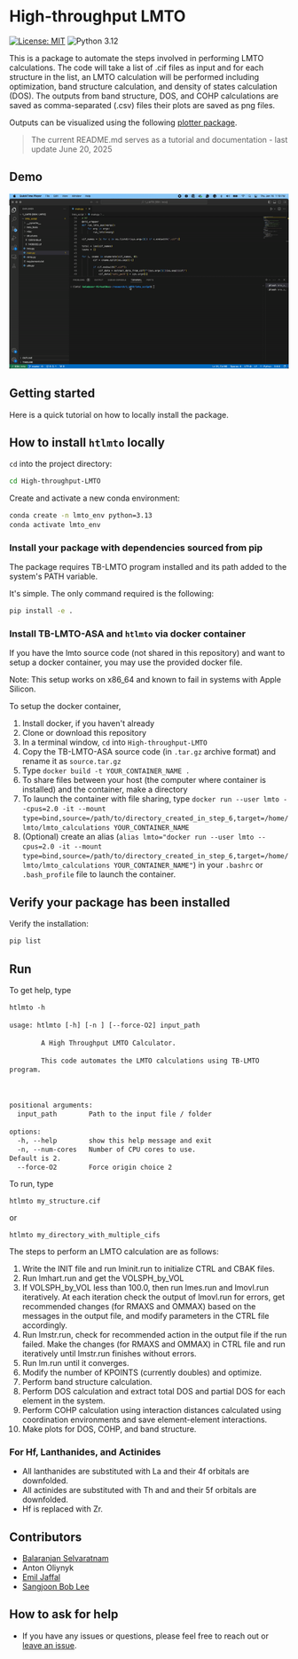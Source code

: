 # High-throughput LMTO

[![License: MIT](https://img.shields.io/badge/License-MIT-yellow.svg)](https://github.com/balaranjan/High-throughput-LMTO/blob/main/LICENSE)
![Python 3.12](https://img.shields.io/badge/python-3.13-blue.svg)

This is a package to automate the steps involved in performing LMTO calculations. The code will take a list of .cif files as input and for each structure in the list, an LMTO calculation will be performed including optimization, band structure calculation, and density of states calculation (DOS). The outputs from band structure, DOS, and COHP calculations are saved as comma-separated (.csv) files their plots are saved as png files.

Outputs can be visualized using the following [plotter package](https://github.com/EmilJaffal/High-throughput-LMTO-plotter).

> The current README.md serves as a tutorial and documentation - last update June 20, 2025

## Demo

![HT-demo-gif](assets/HT_DEMO.gif)

## Getting started

Here is a quick tutorial on how to locally install the package.

## How to install `htlmto` locally

`cd` into the project directory:

```bash
cd High-throughput-LMTO
```

Create and activate a new conda environment:

```bash
conda create -n lmto_env python=3.13
conda activate lmto_env
```

### Install your package with dependencies sourced from pip

The package requires TB-LMTO program installed and its path added to the system's PATH variable.

It's simple. The only command required is the following:

```bash
pip install -e .
```

### Install TB-LMTO-ASA and `htlmto` via docker container

If you have the lmto source code (not shared in this repository) and want to setup a docker container, you may use the provided docker file.

Note: This setup works on x86_64 and known to fail in systems with Apple Silicon.

To setup the docker container,

1. Install docker, if you haven't already
2. Clone or download this repository
3. In a terminal window, `cd` into `High-throughput-LMTO`
4. Copy the TB-LMTO-ASA source code (in `.tar.gz` archive format) and rename it as `source.tar.gz`
5. Type `docker build -t YOUR_CONTAINER_NAME .`
6. To share files between your host (the computer where container is installed) and the container, make a directory
7. To launch the container with file sharing, type `docker run --user lmto --cpus=2.0 -it --mount type=bind,source=/path/to/directory_created_in_step_6,target=/home/lmto/lmto_calculations YOUR_CONTAINER_NAME`
8. (Optional) create an alias (`alias lmto="docker run --user lmto --cpus=2.0 -it --mount type=bind,source=/path/to/directory_created_in_step_6,target=/home/lmto/lmto_calculations YOUR_CONTAINER_NAME"`) in your `.bashrc` or `.bash_profile` file to launch the container.

## Verify your package has been installed

Verify the installation:

```bash
pip list
```

## Run

To get help, type

```
htlmto -h

usage: htlmto [-h] [-n ] [--force-O2] input_path

        A High Throughput LMTO Calculator.

        This code automates the LMTO calculations using TB-LMTO program.



positional arguments:
  input_path        Path to the input file / folder

options:
  -h, --help        show this help message and exit
  -n, --num-cores   Number of CPU cores to use.                         Default is 2.
  --force-O2        Force origin choice 2

```

To run, type

```
htlmto my_structure.cif
```

or

```
htlmto my_directory_with_multiple_cifs
```

The steps to perform an LMTO calculation are as follows:

1. Write the INIT file and run lminit.run to initialize CTRL and CBAK files.
2. Run lmhart.run and get the VOLSPH_by_VOL
3. If VOLSPH_by_VOL less than 100.0, then run lmes.run and lmovl.run iteratively.
   At each iteration check the output of lmovl.run for errors, get recommended
   changes (for RMAXS and OMMAX) based on the messages in the output file, and modify parameters in
   the CTRL file accordingly.
4. Run lmstr.run, check for recommended action in the output file if
   the run failed. Make the changes (for RMAXS and OMMAX) in CTRL file and run iteratively
   until lmstr.run finishes without errors.
5. Run lm.run until it converges.
6. Modify the number of KPOINTS (currently doubles) and optimize.
7. Perform band structure calculation.
8. Perform DOS calculation and extract total DOS and partial DOS for each element in the system.
9. Perform COHP calculation using interaction distances calculated using coordination environments and save element-element interactions.
10. Make plots for DOS, COHP, and band structure.

### For Hf, Lanthanides, and Actinides

- All lanthanides are substituted with La and their 4f orbitals are downfolded.
- All actinides are substituted with Th and and their 5f orbitals are downfolded.
- Hf is replaced with Zr.

## Contributors

- [Balaranjan Selvaratnam](https://github.com/balaranjan)
- Anton Oliynyk
- [Emil Jaffal](https://github.com/EmilJaffal)
- [Sangjoon Bob Lee](https://github.com/bobleesj)

## How to ask for help

- If you have any issues or questions, please feel free to reach out or
  [leave an issue](https://github.com/balaranjan/High-throughput-LMTO/issues).
